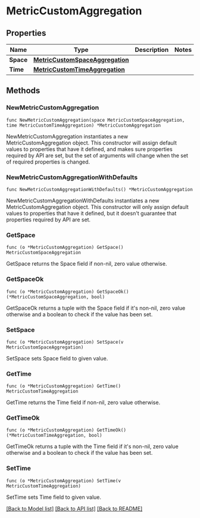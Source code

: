 # MetricCustomAggregation

## Properties

Name | Type | Description | Notes
---- | ---- | ----------- | ------
**Space** | [**MetricCustomSpaceAggregation**](MetricCustomSpaceAggregation.md) |  | 
**Time** | [**MetricCustomTimeAggregation**](MetricCustomTimeAggregation.md) |  | 

## Methods

### NewMetricCustomAggregation

`func NewMetricCustomAggregation(space MetricCustomSpaceAggregation, time MetricCustomTimeAggregation) *MetricCustomAggregation`

NewMetricCustomAggregation instantiates a new MetricCustomAggregation object.
This constructor will assign default values to properties that have it defined,
and makes sure properties required by API are set, but the set of arguments
will change when the set of required properties is changed.

### NewMetricCustomAggregationWithDefaults

`func NewMetricCustomAggregationWithDefaults() *MetricCustomAggregation`

NewMetricCustomAggregationWithDefaults instantiates a new MetricCustomAggregation object.
This constructor will only assign default values to properties that have it defined,
but it doesn't guarantee that properties required by API are set.

### GetSpace

`func (o *MetricCustomAggregation) GetSpace() MetricCustomSpaceAggregation`

GetSpace returns the Space field if non-nil, zero value otherwise.

### GetSpaceOk

`func (o *MetricCustomAggregation) GetSpaceOk() (*MetricCustomSpaceAggregation, bool)`

GetSpaceOk returns a tuple with the Space field if it's non-nil, zero value otherwise
and a boolean to check if the value has been set.

### SetSpace

`func (o *MetricCustomAggregation) SetSpace(v MetricCustomSpaceAggregation)`

SetSpace sets Space field to given value.


### GetTime

`func (o *MetricCustomAggregation) GetTime() MetricCustomTimeAggregation`

GetTime returns the Time field if non-nil, zero value otherwise.

### GetTimeOk

`func (o *MetricCustomAggregation) GetTimeOk() (*MetricCustomTimeAggregation, bool)`

GetTimeOk returns a tuple with the Time field if it's non-nil, zero value otherwise
and a boolean to check if the value has been set.

### SetTime

`func (o *MetricCustomAggregation) SetTime(v MetricCustomTimeAggregation)`

SetTime sets Time field to given value.



[[Back to Model list]](../README.md#documentation-for-models) [[Back to API list]](../README.md#documentation-for-api-endpoints) [[Back to README]](../README.md)


